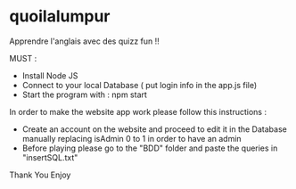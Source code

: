 # quoilalumpur
Apprendre l'anglais avec des quizz fun !!

MUST :
- Install Node JS
- Connect to your local Database ( put login info in the app.js file)
- Start the program with : npm start

In order to make the website app work please follow this instructions : 

- Create an account on the website and proceed to edit it in the Database manually replacing isAdmin 0 to 1 in order to have an admin
- Before playing please go to the "BDD" folder and paste the queries in "insertSQL.txt"

Thank You 
Enjoy

